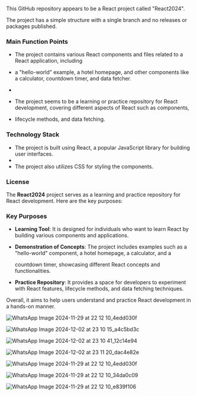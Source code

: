  
This GitHub repository appears to be a React project called "React2024".

The project has a simple structure with a single branch and no releases or packages published.

### Main Function Points

- The project contains various React components and files related to a React application, including

- a "hello-world" example, a hotel homepage, and other components like a calculator, countdown timer, and data fetcher.
- 
- The project seems to be a learning or practice repository for React development, covering different aspects of React such as components,
  
- lifecycle methods, and data fetching.

### Technology Stack

- The project is built using React, a popular JavaScript library for building user interfaces.
- 
- The project also utilizes CSS for styling the components.

### License

The **React2024** project serves as a learning and practice repository for React development. Here are the key purposes:

### Key Purposes
- **Learning Tool**: It is designed for individuals who want to learn React by building various components and applications.
  
- **Demonstration of Concepts**: The project includes examples such as a "hello-world" component, a hotel homepage, a calculator, and a

  countdown timer, showcasing different React concepts and functionalities.
  
- **Practice Repository**: It provides a space for developers to experiment with React features, lifecycle methods, and data fetching techniques.

Overall, it aims to help users understand and practice React development in a hands-on manner.



![WhatsApp Image 2024-11-29 at 22 12 10_4edd030f](https://github.com/user-attachments/assets/eab85b31-8089-44db-a704-a82797187f9a)


![WhatsApp Image 2024-12-02 at 23 10 15_a4c5bd3c](https://github.com/user-attachments/assets/63b76e61-9369-480e-84a4-5bbfae76de94)


![WhatsApp Image 2024-12-02 at 23 10 41_12c14e94](https://github.com/user-attachments/assets/c2714045-f261-4cf0-93fe-3137e3b38e02)


![WhatsApp Image 2024-12-02 at 23 11 20_dac4e82e](https://github.com/user-attachments/assets/d8748ce4-9948-46e0-a6a4-0d1e01913ee3)



![WhatsApp Image 2024-11-29 at 22 12 10_4edd030f](https://github.com/user-attachments/assets/b2fa048f-d233-4b4c-9683-a27fbbd19021)



![WhatsApp Image 2024-11-29 at 22 12 10_34da0c09](https://github.com/user-attachments/assets/e91c6693-08ba-4f94-a3de-4ea4d037f5bc)


![WhatsApp Image 2024-11-29 at 22 12 10_e839f106](https://github.com/user-attachments/assets/ee558516-64f4-4e7d-8b06-f1af689035cc)















